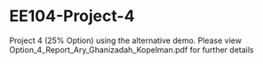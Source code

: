 # EE104-Project-4
Project 4 (25% Option) using the alternative demo. 
Please view Option_4_Report_Ary_Ghanizadah_Kopelman.pdf for further details

